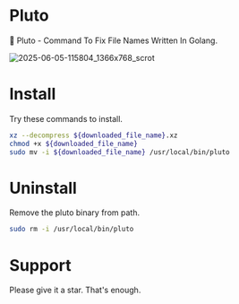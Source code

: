 # Pluto

🚀 Pluto - Command To Fix File Names Written In Golang.

![2025-06-05-115804_1366x768_scrot](https://github.com/user-attachments/assets/db5f3c98-feeb-4c5d-9057-b240bb406762)

# Install

Try these commands to install.

```bash
xz --decompress ${downloaded_file_name}.xz
chmod +x ${downloaded_file_name}
sudo mv -i ${downloaded_file_name} /usr/local/bin/pluto
```

# Uninstall

Remove the pluto binary from path.

```bash
sudo rm -i /usr/local/bin/pluto
```

# Support

Please give it a star. That's enough.
